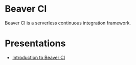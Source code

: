 Beaver CI
=========

Beaver CI is a serverless continuous integration framework.

# Presentations

* [Introduction to Beaver CI][intro]

[intro]: http://go-talks.appspot.com/github.com/fluidic/intro-to-beaverci/beaverci.slide#1
